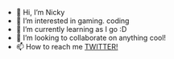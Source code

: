 - 👋 Hi, I’m Nicky
- 👀 I’m interested in gaming. coding
- 🌱 I’m currently learning as I go :D
- 💞️ I’m looking to collaborate on anything cool!
- 📫 How to reach me [TWITTER!](https://twitter.com/nickyfaulding)

<!---
NickyFaulding/NickyFaulding is a ✨ special ✨ repository because its `README.md` (this file) appears on your GitHub profile.
You can click the Preview link to take a look at your changes.
--->
